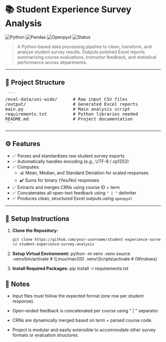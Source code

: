 # 📚 Student Experience Survey Analysis

![Python](https://img.shields.io/badge/Python-3.8%2B-blue?logo=python&logoColor=white)
![Pandas](https://img.shields.io/badge/Powered%20by-Pandas-lightgrey?logo=pandas&logoColor=black)
![Openpyxl](https://img.shields.io/badge/Excel%20Export-openpyxl-yellowgreen?logo=microsoft-excel&logoColor=white)
![Status](https://img.shields.io/badge/Status-Active-success)

> A Python-based data processing pipeline to clean, transform, and analyze student survey results. Outputs polished Excel reports summarizing course evaluations, instructor feedback, and statistical performance across departments.

---

## 📂 Project Structure


<pre> ```
/eval-data/uni-wide/      # Raw input CSV files
/output/                  # Generated Excel reports
main.py                   # Main analysis script
requirements.txt          # Python libraries needed
README.md                 # Project documentation
``` </pre>


---

## ⚙️ Features
- ✅ Parses and standardizes raw student survey exports
- ✅ Automatically handles encoding (e.g., UTF-8 / cp1252)
- ✅ Computes:
  - 📊 Mean, Median, and Standard Deviation for scaled responses
  - ✔️ Sums for binary (Yes/No) responses
- ✅ Extracts and merges CRNs using course ID + term
- ✅ Concatenates all open-text feedback using `" | "` delimiter
- ✅ Produces clean, structured Excel outputs using `openpyxl`

---

## 🚀 Setup Instructions

1. **Clone the Repository:**
   ```bash
   git clone https://github.com/your-username/student-experience-survey-analysis.git
   cd student-experience-survey-analysis

2. **Setup Virtual Environment:**
python -m venv .venv
source .venv/bin/activate   # (Linux/macOS)
.venv\Scripts\activate      # (Windows)

3. **Install Required Packages:**
pip install -r requirements.txt

## 🧠 Notes

* Input files must follow the expected format (one row per student response).

* Open-ended feedback is concatenated per course using " | " separator.

* CRNs are dynamically merged based on term + parsed course code.

* Project is modular and easily extensible to accommodate other survey formats or evaluation structures.